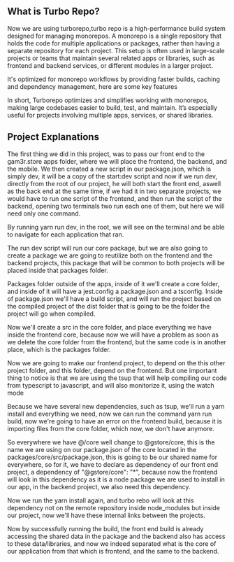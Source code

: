 ## What is Turbo Repo?

Now we are using turborepo,turbo repo is a high-performance build system designed for managing monorepos. A monorepo is a
single repository that holds the code for multiple applications or packages, rather than having a separate repository for
each project. This setup is often used in large-scale projects or teams that maintain several related apps or libraries, such
as frontend and backend services, or different modules in a larger project.

It's optimized for monorepo workflows by providing faster builds, caching and dependency management, here are some key features

In short, Turborepo optimizes and simplifies working with monorepos, making large codebases easier to build, test, and maintain.
It’s especially useful for projects involving multiple apps, services, or shared libraries.

## Project Explanations

The first thing we did in this project, was to pass our front end to the gam3r.store apps folder, where we will place the
frontend, the backend, and the mobile.
We then created a new script in our package.json, which is simply dev, it will be a copy of the start:dev script and now
if we run dev, directly from the root of our project, he will both start the front end, aswell as the back end at the same
time, if we had it in two separate projects, we would have to run one script of the frontend, and then run the script
of the backend, opening two terminals two run each one of them, but here we will need only one command.

By running yarn run dev, in the root, we will see on the terminal and be able to navigate for each application that ran.

The run dev script will run our core package, but we are also going to create a package we are going to reutilize both
on the frontend and the backend projects, this package that will be common to both projects will be placed inside that
packages folder.

Packages folder outside of the apps, inside of it we'll create a core folder, and inside of it will have a jest.config
a package.json and a tsconfig.
Inside of package.json we'll have a build script, and will run the project based on the compiled project of the dist folder
that is going to be the folder the project will go when compiled.

Now we'll create a src in the core folder, and place everything we have inside the frontend core, because now we will have
a problem as soon as we delete the core folder from the frontend, but the same code is in another place, which is the packages
folder.

Now we are going to make our frontend project, to depend on the this other project folder, and this folder, depend on the
frontend. But one important thing to notice is that we are using the tsup that will help compiling our code from typescript
to javascript, and will also monitorize it, using the watch mode

Because we have several new dependencies, such as tsup, we'll run a yarn install and everything we need, now we can run
the command yarn run build, now we're going to have an error on the frontend build, because it is importing files from
the core folder, which now, we don't have anymore.

So everywhere we have @/core well change to @gstore/core, this is the name we are using on our package.json of the core
located in the packages/core/src/package.json, this is going to be our shared name for everywhere, so for it, we have
to declare as dependency of our front end project, a dependency of "@gstore/core": "*", because now the frontend will
look in this dependency as it is a node package we are used to install in our app, in the backend project, we also need
this dependency.

Now we run the yarn install again, and turbo rebo will look at this dependency not on the remote repository inside node_modules
but inside our project, now we'll have these internal links between the projects.

Now by successfully running the build, the front end build is already accessing the shared data in the package and the
backend also has access to these data/libraries, and now we indeed separated what is the core of our application from that
which is frontend, and the same to the backend.









